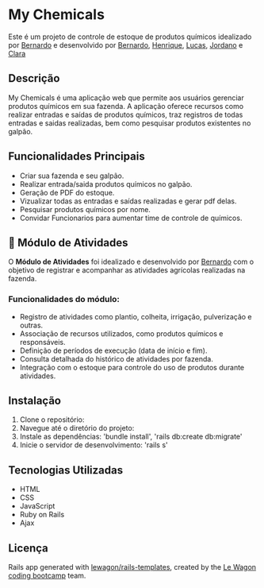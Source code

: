 # My Chemicals

Este é um projeto de controle de estoque de produtos químicos  idealizado por [Bernardo](https://github.com/BernardoNal) e desenvolvido por [Bernardo](https://github.com/BernardoNal), [Henrique](https://github.com/HenriqueDNMAL), [Lucas](https://github.com/llfmoreno), [Jordano](https://github.com/Jordano88) e [Clara](https://github.com/clararcx)

## Descrição

My Chemicals é uma aplicação web que permite aos usuários gerenciar produtos químicos em sua fazenda. A aplicação oferece recursos como realizar entradas e saídas de produtos químicos, traz registros de todas entradas e saidas realizadas, bem como pesquisar produtos existentes no galpão.

## Funcionalidades Principais

- Criar sua fazenda e seu galpão.
- Realizar entrada/saida produtos químicos no galpão.
- Geração de PDF do estoque.
- Vizualizar todas as entradas e saídas realizadas e gerar pdf delas.
- Pesquisar produtos químicos por nome.
- Convidar Funcionarios para aumentar time de controle de químicos.

## 📝 Módulo de Atividades

O **Módulo de Atividades** foi idealizado e desenvolvido por [Bernardo](https://github.com/BernardoNal) com o objetivo de registrar e acompanhar as atividades agrícolas realizadas na fazenda.

### Funcionalidades do módulo:

- Registro de atividades como plantio, colheita, irrigação, pulverização e outras.
- Associação de recursos utilizados, como produtos químicos e responsáveis.
- Definição de períodos de execução (data de início e fim).
- Consulta detalhada do histórico de atividades por fazenda.
- Integração com o estoque para controle do uso de produtos durante atividades.


## Instalação

1. Clone o repositório:
2. Navegue até o diretório do projeto:
3. Instale as dependências: 'bundle install', 'rails db:create db:migrate'
4. Inicie o servidor de desenvolvimento: 'rails s'


## Tecnologias Utilizadas

- HTML
- CSS
- JavaScript
- Ruby on Rails
- Ajax



## Licença
  Rails app generated with [lewagon/rails-templates](https://github.com/lewagon/rails-templates), created by the [Le Wagon coding bootcamp](https://www.lewagon.com) team.
